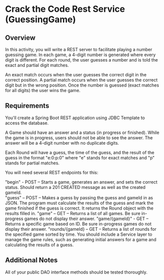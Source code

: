 # Crack the Code Rest Service (GuessingGame)

## Overview
In this activity, you will write a REST server to facilitate playing a number guessing game. In each game, a 4-digit number is generated where every digit is different. For each round, the user guesses a number and is told the exact and partial digit matches.

An exact match occurs when the user guesses the correct digit in the correct position.
A partial match occurs when the user guesses the correct digit but in the wrong position.
Once the number is guessed (exact matches for all digits) the user wins the game.

## Requirements
You'll create a Spring Boot REST application using JDBC Template to access the database.

A Game should have an answer and a status (in progress or finished). While the game is in progress, users should not be able to see the answer. The answer will be a 4-digit number with no duplicate digits.

Each Round will have a guess, the time of the guess, and the result of the guess in the format "e:0:p:0" where "e" stands for exact matches and "p" stands for partial matches.

You will need several REST endpoints for this:

"begin" - POST – Starts a game, generates an answer, and sets the correct status. Should return a 201 CREATED message as well as the created gameId.\
"guess" – POST – Makes a guess by passing the guess and gameId in as JSON. The program must calculate the results of the guess and mark the game finished if the guess is correct. It returns the Round object with the results filled in.
"game" – GET – Returns a list of all games. Be sure in-progress games do not display their answer.
"game/{gameId}" - GET – Returns a specific game based on ID. Be sure in-progress games do not display their answer.
"rounds/{gameId} – GET – Returns a list of rounds for the specified game sorted by time.
You should include a Service layer to manage the game rules, such as generating initial answers for a game and calculating the results of a guess.

## Additional Notes
All of your public DAO interface methods should be tested thoroughly.
